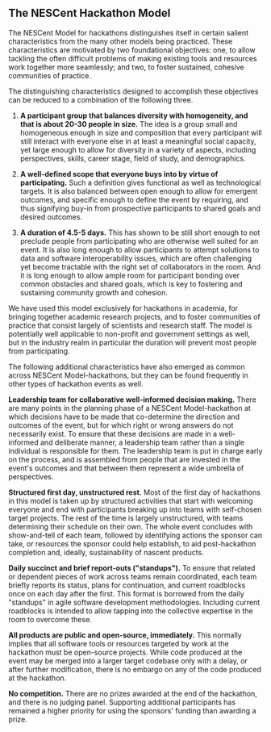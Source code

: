 ## The NESCent Hackathon Model

The NESCent Model for hackathons distinguishes itself in certain
salient characteristics from the many other models being
practiced. These characteristics are motivated by two foundational
objectives: one, to allow tackling the often difficult problems of
making existing tools and resources work together more seamlessly; and
two, to foster sustained, cohesive communities of practice.

The distinguishing characteristics designed to accomplish these
objectives can be reduced to a combination of the following three.

1. **A participant group that balances diversity with homogeneity, and
   that is about 20-30 people in size.** The idea is a group small and
   homogeneous enough in size and composition that every participant
   will still interact with everyone else in at least a meaningful
   social capacity, yet large enough to allow for diversity in a
   variety of aspects, including perspectives, skills, career stage,
   field of study, and demographics.

2. **A well-defined scope that everyone buys into by virtue of
   participating.** Such a definition gives functional as well as
   technological targets. It is also balanced between open enough to
   allow for emergent outcomes, and specific enough to define the
   event by requiring, and thus signifying buy-in from prospective
   participants to shared goals and desired outcomes.

3. **A duration of 4.5-5 days.** This has shown to be still short enough
   to not preclude people from participating who are otherwise well
   suited for an event. It is also long enough to allow participants
   to attempt solutions to data and software interoperability issues,
   which are often challenging yet become tractable with the right set
   of collaborators in the room. And it is long enough to allow ample
   room for participant bonding over common obstacles and shared
   goals, which is key to fostering and sustaining community
   growth and cohesion.

We have used this model exclusively for hackathons in academia, for
bringing together academic research projects, and to foster
communities of practice that consist largely of scientists and
research staff. The model is potentially well applicable to non-profit
and government settings as well, but in the industry realm in
particular the duration will prevent most people from participating.

The following additional characteristics have also emerged as common
across NESCent Model-hackathons, but they can be found frequently in other
types of hackathon events as well.

**Leadership team for collaborative well-informed decision making.**
There are many points in the planning phase of a NESCent
Model-hackathon at which decisions have to be made that co-determine
the direction and outcomes of the event, but for which right or wrong
answers do not necessarily exist. To ensure that these decisions are
made in a well-informed and deliberate manner, a leadership team
rather than a single individual is responsible for them. The
leadership team is put in charge early on the process, and is
assembled from people that are invested in the event's outcomes and
that between them represent a wide umbrella of perspectives.

**Structured first day, unstructured rest.** Most of the first day of
hackathons in this model is taken up by structured activities that
start with welcoming everyone and end with participants breaking up
into teams with self-chosen target projects. The rest of the time is
largely unstructured, with teams determining their schedule on their
own. The whole event concludes with show-and-tell of each team,
followed by identifying actions the sponsor can take, or resources the
sponsor could help establish, to aid post-hackathon completion and,
ideally, sustainability of nascent products.

**Daily succinct and brief report-outs ("standups").** To ensure that
related or dependent pieces of work across teams remain
coordinated, each team briefly reports its status, plans for
continuation, and current roadblocks once on each day after the
first. This format is borrowed from the daily "standups" in agile
software development methodologies. Including current roadblocks is
intended to allow tapping into the collective expertise in the room to
overcome these.

**All products are public and open-source, immediately.** This
normally implies that all software tools or resources targeted by work
at the hackathon must be open-source projects. While code produced at
the event may be merged into a larger target codebase only with a
delay, or after further modification, there is no embargo on any of
the code produced at the hackathon.

**No competition.** There are no prizes awarded at the end of the
hackathon, and there is no judging panel. Supporting additional
participants has remained a higher priority for using the sponsors'
funding than awarding a prize.
